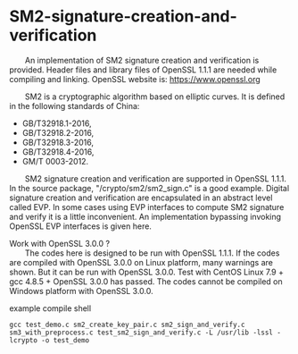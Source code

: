 # SM2-signature-creation-and-verification
&ensp;&ensp;&ensp;&ensp;An implementation of SM2 signature creation and verification is provided. Header files and library files of OpenSSL 1.1.1 are needed while compiling and linking. OpenSSL website is: https://www.openssl.org

&ensp;&ensp;&ensp;&ensp;SM2 is a cryptographic algorithm based on elliptic curves. It is defined in the following standards of China:
- GB/T32918.1-2016,
- GB/T32918.2-2016,
- GB/T32918.3-2016,
- GB/T32918.4-2016,
- GM/T 0003-2012.  

&ensp;&ensp;&ensp;&ensp;SM2 signature creation and verification are supported in OpenSSL 1.1.1. In the source package, "/crypto/sm2/sm2_sign.c" is a good example. Digital signature creation and verification are encapsulated in an abstract level called EVP. In some cases using EVP interfaces to compute SM2 signature and verify it is a little inconvenient. An implementation bypassing invoking OpenSSL EVP interfaces is given here.

Work with OpenSSL 3.0.0 ?  
&ensp;&ensp;&ensp;&ensp;The codes here is designed to be run with OpenSSL 1.1.1. If the codes are compiled with OpenSSL 3.0.0 on Linux platform, many warnings are shown. But it can be run with OpenSSL 3.0.0. Test with CentOS Linux 7.9 + gcc 4.8.5 + OpenSSL 3.0.0 has passed. The codes cannot be compiled on Windows platform with OpenSSL 3.0.0.

example compile shell

```shell
gcc test_demo.c sm2_create_key_pair.c sm2_sign_and_verify.c sm3_with_preprocess.c test_sm2_sign_and_verify.c -L /usr/lib -lssl -lcrypto -o test_demo
```

